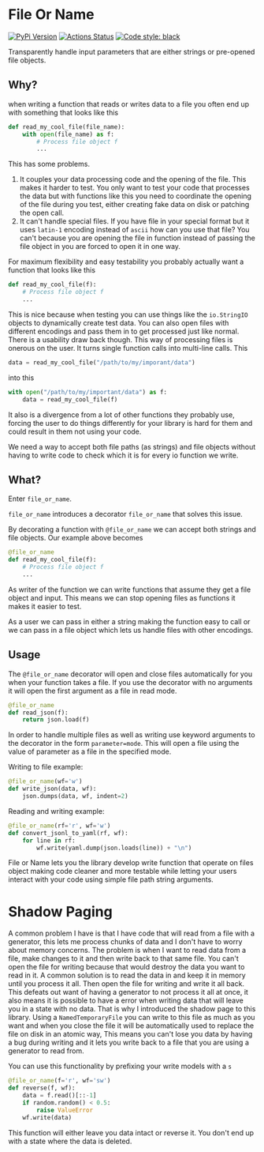 # File Or Name

[![PyPi Version](https://img.shields.io/pypi/v/file-or-name)](https://pypi.org/project/file-or-name/) [![Actions Status](https://github.com/blester125/file-or-name/workflows/Unit%20Test/badge.svg)](https://github.com/blester125/file-or-name/actions) [![Code style: black](https://img.shields.io/badge/code%20style-black-000000.svg)](https://github.com/psf/black)

Transparently handle input parameters that are either strings or pre-opened file objects.

## Why?

when writing a function that reads or writes data to a file you often end up with something that looks like this

```python
def read_my_cool_file(file_name):
    with open(file_name) as f:
        # Process file object f
        ...
```

This has some problems.

 1. It couples your data processing code and the opening of the file. This makes it
    harder to test. You only want to test your code that processes the data but with functions like this
    you need to coordinate the opening of the file during you test, either creating fake data on disk or
    patching the open call.
 2. It can't handle special files. If you have file in your special format but it uses `latin-1` encoding
    instead of `ascii` how can you use that file? You can't because you are opening the file in function
    instead of passing the file object in you are forced to open it in one way.

For maximum flexibility and easy testability you probably actually want a function that looks like this

```python
def read_my_cool_file(f):
    # Process file object f
    ...
```

This is nice because when testing you can use things like the `io.StringIO` objects to dynamically create test
data. You can also open files with different encodings and pass them in to get processed just like normal. There
is a usability draw back though. This way of processing files is onerous on the user. It turns single function
calls into multi-line calls. This

```python
data = read_my_cool_file("/path/to/my/imporant/data")
```

into this

```python
with open("/path/to/my/important/data") as f:
    data = read_my_cool_file(f)
```

It also is a divergence from a lot of other functions they probably use, forcing the user to do things differently for
your library is hard for them and could result in them not using your code.

We need a way to accept both file paths (as strings) and file objects without having to write code to check which it is
for every io function we write.


## What?

Enter `file_or_name`.

`file_or_name` introduces a decorator `file_or_name` that solves this issue.

By decorating a function with `@file_or_name` we can accept both strings and file objects. Our example above becomes

```python
@file_or_name
def read_my_cool_file(f):
    # Process file object f
    ...
```

As writer of the function we can write functions that assume they get a file object and input. This means we can stop
opening files as functions it makes it easier to test.

As a user we can pass in either a string making the function easy to call or we can pass in a file object which lets us
handle files with other encodings.


## Usage

The `@file_or_name` decorator will open and close files automatically for you when your function takes a file. If you
use the decorator with no arguments it will open the first argument as a file in read mode.

```python
@file_or_name
def read_json(f):
    return json.load(f)
```

In order to handle multiple files as well as writing use keyword arguments to the decorator in the form `parameter=mode`.
This will open a file using the value of parameter as a file in the specified mode.

Writing to file example:

```python
@file_or_name(wf='w')
def write_json(data, wf):
    json.dumps(data, wf, indent=2)
```

Reading and writing example:

```python
@file_or_name(rf='r', wf='w')
def convert_jsonl_to_yaml(rf, wf):
    for line in rf:
        wf.write(yaml.dump(json.loads(line)) + "\n")
```

File or Name lets you the library develop write function that operate on files object making code cleaner and more
testable while letting your users interact with your code using simple file path string arguments.


# Shadow Paging

A common problem I have is that I have code that will read from a file with a generator, this lets me process chunks of
data and I don't have to worry about memory concerns. The problem is when I want to read data from a file, make changes
to it and then write back to that same file. You can't open the file for writing because that would destroy the data you
want to read in it. A common solution is to read the data in and keep it in memory until you process it all. Then open
the file for writing and write it all back. This defeats out want of having a generator to not process it all at once,
it also means it is possible to have a error when writing data that will leave you in a state with no data. That is why
I introduced the shadow page to this library. Using a `NamedTemporaryFile` you can write to this file as much as you
want and when you close the file it will be automatically used to replace the file on disk in an atomic way, This means
you can't lose you data by having a bug during writing and it lets you write back to a file that you are using a
generator to read from.

You can use this functionality by prefixing your write models with a `s`


```python
@file_or_name(f='r', wf='sw')
def reverse(f, wf):
    data = f.read()[::-1]
    if random.random() < 0.5:
        raise ValueError
    wf.write(data)
```

This function will either leave you data intact or reverse it. You don't end up with a state where the data is deleted.
